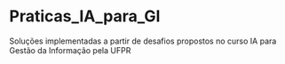 # Praticas_IA_para_GI
Soluções implementadas a partir de desafios propostos no curso IA para Gestão da Informação pela UFPR
